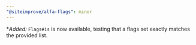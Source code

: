 ```yaml
---
"@siteimprove/alfa-flags": minor
---
```


\*_Added:_ `Flags#is` is now available, testing that a flags set exactly matches the provided list.
